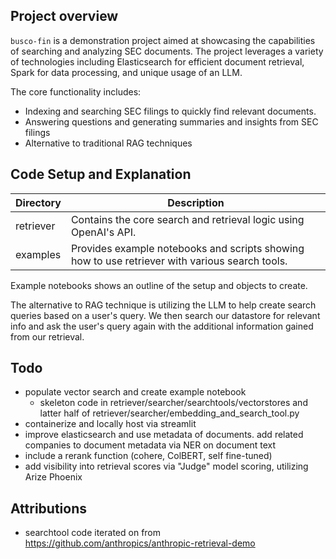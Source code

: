 ## Project overview

`busco-fin` is a demonstration project aimed at showcasing the capabilities of searching and analyzing SEC documents. The project leverages a variety of technologies including Elasticsearch for efficient document retrieval, Spark for data processing, and unique usage of an LLM.

The core functionality includes:
- Indexing and searching SEC filings to quickly find relevant documents.
- Answering questions and generating summaries and insights from SEC filings
- Alternative to traditional RAG techniques

## Code Setup and Explanation

|Directory | Description|
|--- | ---|
|retriever | Contains the core search and retrieval logic using OpenAI's API.|
|examples | Provides example notebooks and scripts showing how to use retriever with various search tools.|

Example notebooks shows an outline of the setup and objects to create.

The alternative to RAG technique is utilizing the LLM to help create search queries based on a user's query. We then search our datastore for relevant info and ask the user's query again with the additional information gained from our retrieval.




## Todo

- populate vector search and create example notebook 
    - skeleton code in retriever/searcher/searchtools/vectorstores and latter half of retriever/searcher/embedding_and_search_tool.py
- containerize and locally host via streamlit
- improve elasticsearch and use metadata of documents. add related companies to document metadata via NER on document text
- include a rerank function (cohere, ColBERT, self fine-tuned)
- add visibility into retrieval scores via "Judge" model scoring, utilizing Arize Phoenix

## Attributions
- searchtool code iterated on from https://github.com/anthropics/anthropic-retrieval-demo
